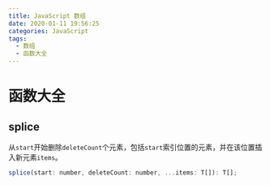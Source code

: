 ```yaml
---
title: JavaScript 数组
date: 2020-01-11 19:56:25
categories: JavaScript
tags:
  - 数组
  - 函数大全
---
```


# 函数大全

## splice

从`start`开始删除`deleteCount`个元素，包括`start`索引位置的元素，并在该位置插入新元素`items`。

```javascript
splice(start: number, deleteCount: number, ...items: T[]): T[];
```
